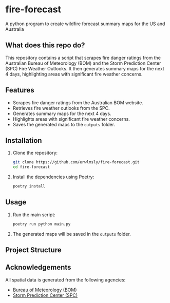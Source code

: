 # fire-forecast
A python program to create wildfire forecast summary maps for the US and Australia

## What does this repo do?

This repository contains a script that scrapes fire danger ratings from the Australian Bureau of Meteorology (BOM) and the Storm Prediction Center (SPC) Fire Weather Outlooks. It then generates summary maps for the next 4 days, highlighting areas with significant fire weather concerns.

## Features

- Scrapes fire danger ratings from the Australian BOM website.
- Retrieves fire weather outlooks from the SPC.
- Generates summary maps for the next 4 days.
- Highlights areas with significant fire weather concerns.
- Saves the generated maps to the `outputs` folder.

## Installation

1. Clone the repository:
    ```sh
    git clone https://github.com/erwlmsly/fire-forecast.git
    cd fire-forecast
    ```

2. Install the dependencies using Poetry:
    ```sh
    poetry install
    ```

## Usage

1. Run the main script:
    ```sh
    poetry run python main.py
    ```

2. The generated maps will be saved in the `outputs` folder.

## Project Structure

## Acknowledgements

All spatial data is generated from the following agencies:

- [Bureau of Meteorology (BOM)](http://www.bom.gov.au/)
- [Storm Prediction Center (SPC)](https://www.spc.noaa.gov/)
